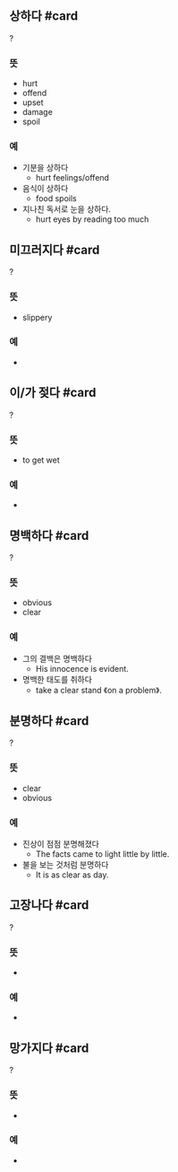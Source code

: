 ## 상하다 #card
?
### 뜻
- hurt
- offend
- upset
- damage
- spoil
### 예
- 기분을 상하다
	- hurt feelings/offend
- 음식이 상하다
	- food spoils
- 지나친 독서로 눈을 상하다.
	- hurt eyes by reading too much
<!--SR:!2025-03-12,30,230-->

## 미끄러지다 #card
?
### 뜻
- slippery
### 예
-
<!--SR:!2025-03-30,58,250-->

## 이/가 젖다 #card
?
### 뜻
- to get wet
### 예
-
<!--SR:!2025-03-22,28,230-->

## 명백하다 #card
?
### 뜻
- obvious
- clear
### 예
- 그의 결백은 명백하다
	- His innocence is evident.
- 명백한 태도를 취하다
	- take a clear stand 《on a problem》.

## 분명하다 #card
?
### 뜻
- clear
- obvious
### 예
- 진상이 점점 분명해졌다
	- The facts came to light little by little.
- 불을 보는 것처럼 분명하다
	- It is as clear as day.

## 고장나다 #card
?
### 뜻
-
### 예
-

## 망가지다 #card
?
### 뜻
-
### 예
-
